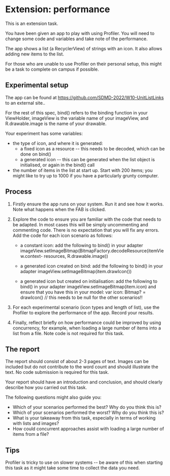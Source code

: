 # Extension: performance

This is an extension task.

You have been given an app to play with using Profiler. You will need to change some code and variables and take note of the performance.

The app shows a list (a RecyclerView) of strings with an icon. It also allows adding new items to the list.

For those who are unable to use Profiler on their personal setup, this might be a task to complete on campus if possible.


## Experimental setup

The app can be found at https://github.com/SDMD-2022/W10-UnitListLinks to an external site.. 

For the rest of this spec, bind() refers to the binding function in your ViewHolder, imageView is the variable name of your imageView, and R.drawable.image is the name of your drawable.

Your experiment has some variables:

- the type of icon, and where it is generated:
    - a fixed icon as a resource -- this needs to be decoded, which can be done on bind()
    - a generated icon -- this can be generated when the list object is initialised, or again in the bind() call
- the number of items in the list at start up. Start with 200 items; you might like to try up to 1000 if you have a particularly grunty computer.

## Process

1. Firstly ensure the app runs on your system. Run it and see how it works. Note what happens when the FAB is clicked.

1. Explore the code to ensure you are familiar with the code that needs to be adapted. In most cases this will be simply uncommenting and commenting code. There is no expectation that you will fix any errors. Add the code for each icon scenario as follows:

    - a constant icon: add the following to bind() in your adapter
imageView.setImageBitmap(BitmapFactory.decodeResource(itemView.context- resources, R.drawable.image))

    - a generated icon created on bind: add the following to bind() in your adapter
        imageView.setImageBitmap(item.drawIcon())

    - a generated icon but created on initialisation: add the following to bind() in your adapter
        imageView.setImageBitmap(item.icon)
        and ensure that you have this in your model:
        var icon: Bitmap? = drawIcon() // this needs to be null for the other scenarios!!

1. For each experimental scenario (icon types and length of list), use the Profiler to explore the performance of the app. Record your results.
1. Finally, reflect briefly on how performance could be improved by using concurrency, for example, when loading a large number of items into a list from a file. Note code is not required for this task.

##  The report

The report should consist of about 2-3 pages of text. Images can be included but do not contribute to the word count and should illustrate the text. No code submission is required for this task.

Your report should have an introduction and conclusion, and should clearly describe how you carried out this task.

The following questions might also guide you:

- Which of your scenarios performed the best? Why do you think this is?
- Which of your scenarios performed the worst? Why do you think this is?
- What is your takeaway from this task, especially in terms of working with lists and images?
- How could concurrent approaches assist with loading a large number of items from a file?

## Tips

Profiler is tricky to use on slower systems -- be aware of this when starting this task as it might take some time to collect the data you need.

